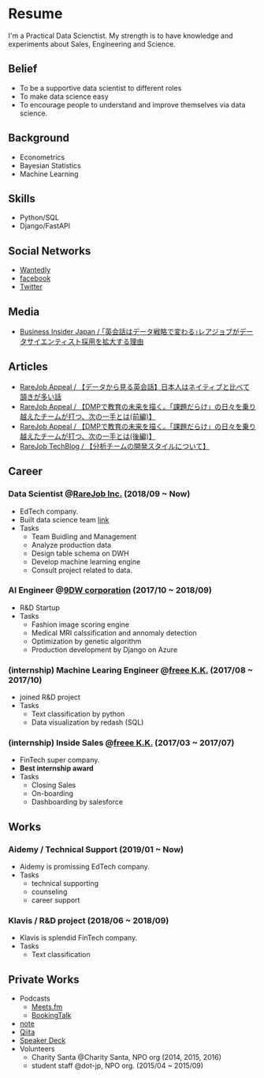 # Resume 
I'm a Practical Data Scienctist. My strength is to have knowledge and experiments about Sales, Engineering and Science. 

## Belief
- To be a supportive data scientist to different roles
- To make data science easy 
- To encourage people to understand and improve themselves via data science.

## Background
- Econometrics
- Bayesian Statistics
- Machine Learning

## Skills
- Python/SQL
- Django/FastAPI

## Social Networks
- [Wantedly](https://www.wantedly.com/users/99972307)
- [facebook](https://www.facebook.com/hayata.yamamoto)
- [Twitter](https://www.twitter.com/hayata_yamamoto)
  
## Media 
- [Business Insider Japan / ｢英会話はデータ戦略で変わる｣レアジョブがデータサイエンティスト採用を拡大する理由](https://www.businessinsider.jp/post-179154)

## Articles
- [RareJob Appeal / 【データから見る英会話】日本人はネイティブと比べて頷きが多い話](https://appeal.rarejob.co.jp/2018/11/09/5034/)
- [RareJob Appeal / 【DMPで教育の未来を描く。「課題だらけ」の日々を乗り越えたチームが打つ、次の一手とは(前編)】](https://appeal.rarejob.co.jp/2019/07/09/5936/)
- [RareJob Appeal / 【DMPで教育の未来を描く。「課題だらけ」の日々を乗り越えたチームが打つ、次の一手とは(後編)】](https://appeal.rarejob.co.jp/2019/07/09/5960/)
- [RareJob TechBlog / 【分析チームの開発スタイルについて】](https://rarejob-tech-dept.hatenablog.com/entry/2019/07/09/190000)

## Career 
### Data Scientist @[RareJob Inc.](https://www.rarejob.com/) (2018/09 ~ Now)
  - EdTech company.
  - Built data science team [link](https://www.rarejob.co.jp/lab/)
  - Tasks
    - Team Buidling and Management
    - Analyze production data
    - Design table schema on DWH
    - Develop machine learning engine
    - Consult project related to data.

### AI Engineer @[9DW corporation](https://9dw.jp/) (2017/10 ~ 2018/09)
  - R&D Startup
  - Tasks
    - Fashion image scoring engine
    - Medical MRI calssification and annomaly detection
    - Optimization by genetic algorithm
    - Production development by Django on Azure

### (internship) Machine Learing Engineer @[freee K.K.](https://corp.freee.co.jp/) (2017/08 ~ 2017/10)
  - joined R&D project
  - Tasks
    - Text classification by python 
    - Data visualization by redash (SQL)

### (internship) Inside Sales @[freee K.K.](https://corp.freee.co.jp/) (2017/03 ~ 2017/07)
  - FinTech super company.
  - **Best internship award**
  - Tasks
    - Closing Sales
    - On-boarding
    - Dashboarding by salesforce
    
## Works
### Aidemy / Technical Support (2019/01 ~ Now)
  - Aidemy is promissing EdTech company.
  - Tasks
    - technical supporting 
    - counseling 
    - career support 

### Klavis / R&D project (2018/06 ~ 2018/09)
  - Klavis is splendid FinTech company. 
  - Tasks
    - Text classification
    
## Private Works
- Podcasts
  - [Meets.fm](https://anchor.fm/meetsfm)
  - [BookingTalk](https://anchor.fm/booking-talk)
- [note](https://note.mu/hayata_yamamoto)
- [Qiita](https://qiita.com/hayata-yamamoto)
- [Speaker Deck](https://speakerdeck.com/hayata_yamamoto)
- Volunteers 
  - Charity Santa @Charity Santa, NPO org (2014, 2015, 2016)
  - student staff @dot-jp, NPO org. (2015/04 ~ 2015/09)
